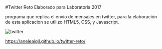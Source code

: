 #Twitter Reto
Elaborado para Laboratoria 2017

programa que replica el envio de mensajes en twitter, para la elaboración de esta aplicacion se utilizo HTML5, CSS, y Javascript.

![twitter](https://user-images.githubusercontent.com/32284582/37941073-84dbbf5a-3142-11e8-921c-eb3f2e3e811f.JPG)

https://aneleaigil.github.io/twitter-reto/